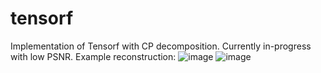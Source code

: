 # tensorf
Implementation of Tensorf with CP decomposition.
Currently in-progress with low PSNR. Example reconstruction:
![image](https://github.com/mhsiu01/tensorf/assets/78574718/fb63e772-f3e2-4e8f-843c-bf216da2c45d)
![image](https://github.com/mhsiu01/tensorf/assets/78574718/3cc350f2-c707-4336-beaa-f6197e941f85)

